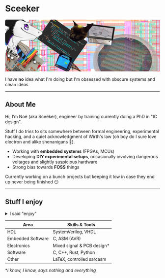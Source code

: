 # Sceeker

![Banner](banner.png)

I have **no** idea what I'm doing but I'm obsessed with obscure systems and clean ideas

---

## About Me

Hi, I’m Noé (aka Sceeker), engineer by training currently doing a PhD in "IC design".

Stuff I do *tries* to sits somewhere between formal engineering, experimental hacking, and a quiet acknowledgment of Wirth's law (oh boy do I sure love electron and alike shenanigans :ghost:).

- Working with **embedded systems** (FPGAs, MCUs)
- Developing **DIY experimental setups**, occasionally involving dangerous voltages and slightly suspicious hardware
- Strong bias towards **FOSS** things

Currently working on a bunch projects but keeping it low in case they end up never being finished :no_mouth:

---

## Stuff I enjoy

<details>
  <summary>I said "enjoy"</summary>
  
  Never said I’m good at them.  
  (But hey, modesty doesn’t hurt, right?)
  
</details>

| Area               | Skills & Tools |
|--------------------|----------------|
| HDL                | SystemVerilog, VHDL |
| Embedded Software  | C, ASM (AVR) |
| Electronics        | Mixed signal & PCB design* |
| Software           | C, C++, Rust, Python |
| Other              | LaTeX, controlled sarcasm |

  **I know, I know, says nothing and everything*
